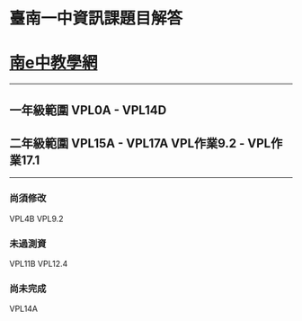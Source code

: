 # 臺南一中資訊課題目解答
# [南e中教學網](https://moodle.tnfsh.tn.edu.tw/)
---
## 一年級範圍 VPL0A - VPL14D
## 二年級範圍 VPL15A - VPL17A VPL作業9.2 - VPL作業17.1
---
### 尚須修改
VPL4B VPL9.2
### 未過測資
VPL11B VPL12.4
### 尚未完成
VPL14A

